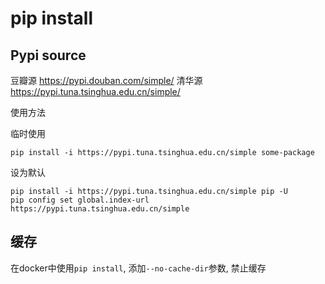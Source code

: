 # pip install

## Pypi source
豆瓣源 https://pypi.douban.com/simple/
清华源 https://pypi.tuna.tsinghua.edu.cn/simple/

使用方法

临时使用
```
pip install -i https://pypi.tuna.tsinghua.edu.cn/simple some-package
```

设为默认
```
pip install -i https://pypi.tuna.tsinghua.edu.cn/simple pip -U
pip config set global.index-url https://pypi.tuna.tsinghua.edu.cn/simple
```
## 缓存
在docker中使用`pip install`, 添加`--no-cache-dir`参数, 禁止缓存
